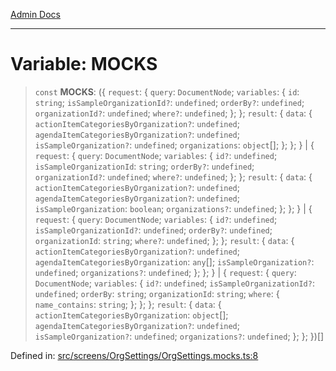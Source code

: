 [Admin Docs](/)

---

# Variable: MOCKS

> `const` **MOCKS**: (\{ `request`: \{ `query`: `DocumentNode`; `variables`: \{ `id`: `string`; `isSampleOrganizationId?`: `undefined`; `orderBy?`: `undefined`; `organizationId?`: `undefined`; `where?`: `undefined`; \}; \}; `result`: \{ `data`: \{ `actionItemCategoriesByOrganization?`: `undefined`; `agendaItemCategoriesByOrganization?`: `undefined`; `isSampleOrganization?`: `undefined`; `organizations`: `object`[]; \}; \}; \} \| \{ `request`: \{ `query`: `DocumentNode`; `variables`: \{ `id?`: `undefined`; `isSampleOrganizationId`: `string`; `orderBy?`: `undefined`; `organizationId?`: `undefined`; `where?`: `undefined`; \}; \}; `result`: \{ `data`: \{ `actionItemCategoriesByOrganization?`: `undefined`; `agendaItemCategoriesByOrganization?`: `undefined`; `isSampleOrganization`: `boolean`; `organizations?`: `undefined`; \}; \}; \} \| \{ `request`: \{ `query`: `DocumentNode`; `variables`: \{ `id?`: `undefined`; `isSampleOrganizationId?`: `undefined`; `orderBy?`: `undefined`; `organizationId`: `string`; `where?`: `undefined`; \}; \}; `result`: \{ `data`: \{ `actionItemCategoriesByOrganization?`: `undefined`; `agendaItemCategoriesByOrganization`: `any`[]; `isSampleOrganization?`: `undefined`; `organizations?`: `undefined`; \}; \}; \} \| \{ `request`: \{ `query`: `DocumentNode`; `variables`: \{ `id?`: `undefined`; `isSampleOrganizationId?`: `undefined`; `orderBy`: `string`; `organizationId`: `string`; `where`: \{ `name_contains`: `string`; \}; \}; \}; `result`: \{ `data`: \{ `actionItemCategoriesByOrganization`: `object`[]; `agendaItemCategoriesByOrganization?`: `undefined`; `isSampleOrganization?`: `undefined`; `organizations?`: `undefined`; \}; \}; \})[]

Defined in: [src/screens/OrgSettings/OrgSettings.mocks.ts:8](https://github.com/PalisadoesFoundation/talawa-admin/blob/main/src/screens/OrgSettings/OrgSettings.mocks.ts#L8)
